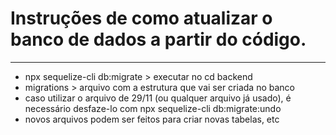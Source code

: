 # Instruções de como atualizar o banco de dados a partir do código.
--------------------------------------------------------------------
* npx sequelize-cli db:migrate > executar no cd backend
* migrations > arquivo com a estrutura que vai ser criada no banco
* caso utilizar o arquivo de 29/11 (ou qualquer arquivo já usado), é necessário desfaze-lo com npx sequelize-cli db:migrate:undo
* novos arquivos podem ser feitos para criar novas tabelas, etc